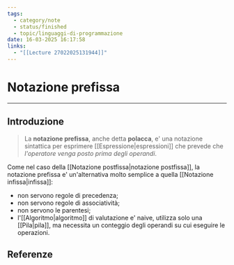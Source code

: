 ```yaml
---
tags:
  - category/note
  - status/finished
  - topic/linguaggi-di-programmazione
date: 16-03-2025 16:17:58
links:
  - "[[Lecture 27022025131944]]"
---
```

# Notazione prefissa
---
## Introduzione
> La **notazione prefissa**, anche detta **polacca**, e' una notazione sintattica per esprimere [[Espressione|espressioni]] che prevede che _l'operatore venga posto prima degli operandi_.

Come nel caso della [[Notazione postfissa|notazione postfissa]], la notazione prefissa e' un'alternativa molto semplice a quella [[Notazione infissa|infissa]]:
- non servono regole di precedenza;
- non servono regole di associatività;
- non servono le parentesi;
- l'[[Algoritmo|algoritmo]] di valutazione e' naive, utilizza solo una [[Pila|pila]], ma necessita un conteggio degli operandi su cui eseguire le operazioni.

## Referenze